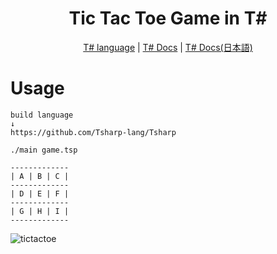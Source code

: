 <div align="center">

# Tic Tac Toe Game in T#

[T# language](https://github.com/Tsharp-lang/Tsharp) |
[T# Docs](https://github.com/Tsharp-lang/Tsharp/blob/main/DOC/docs.md) |
[T# Docs(日本語)](https://github.com/Tsharp-lang/Tsharp/blob/main/DOC/ドキュメント.md)
</div>


# Usage
```
build language
↓
https://github.com/Tsharp-lang/Tsharp
```

```
./main game.tsp
```

```
-------------
| A | B | C |
-------------
| D | E | F |
-------------
| G | H | I |
-------------
```

![tictactoe](https://user-images.githubusercontent.com/81926489/150748213-382896a0-8570-44c6-aafa-614b7e30e3cd.gif)
